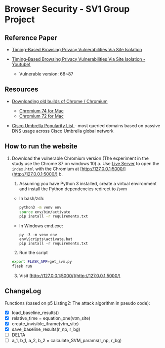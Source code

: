 # Browser Security - SV1 Group Project

## Reference Paper

- [Timing-Based Browsing Privacy Vulnerabilities Via Site Isolation](https://www.microsoft.com/en-us/research/uploads/prod/2021/10/SiteIsolationTimingChannel-cam-ready-2.pdf)

- [Timing-Based Browsing Privacy Vulnerabilities Via Site Isolation - Youtube)](https://youtu.be/e8VumSQUASI)
  - Vulnerable version: 68~87

## Resources

- [Downloading old builds of Chrome / Chromium](https://www.chromium.org/getting-involved/download-chromium/)

  - [Chromium 74 for Mac](https://commondatastorage.googleapis.com/chromium-browser-snapshots/index.html?prefix=Mac/638880/)
  - [Chromium 72 for Mac](https://commondatastorage.googleapis.com/chromium-browser-snapshots/index.html?prefix=Mac/612451/)

<!-- - [Alexa Top 1 Million Sites](https://gist.github.com/chilts/7229605) -->

- [Cisco Umbrella Popularity List ](https://s3-us-west-1.amazonaws.com/umbrella-static/index.html) - most queried domains based on passive DNS usage across Cisco Umbrella global network

## How to run the website

1. Download the vulnerable Chromium version (The experiment in the study use the Chrome 87 on windows 10)
   a. Use [Live Server](https://marketplace.visualstudio.com/items?itemName=ritwickdey.LiveServer) to open the `index.html` with the Chromium at [http://127.0.0.1:5000/](http://127.0.0.1:5000/)
   b.

   1. Assuming you have Python 3 installed, create a virtual environment and
      install the Python dependencies redirect to /svm

   - In bash/zsh:

     ```bash
     python3 -m venv env
     source env/bin/activate
     pip install -r requirements.txt
     ```

   - In Windows cmd.exe:

     ```
     py -3 -m venv env
     env\Scripts\activate.bat
     pip install -r requirements.txt
     ```

   2. Run the script

   ```bash
   export FLASK_APP=get_svm.py
   flask run
   ```

   3. Visit [http://127.0.0.1:5000/](http://127.0.0.1:5000/)

## ChangeLog

Functions (based on p5 Listing2: The attack algorithm in pseudo code):

- [x] load_baseline_results()
- [x] relative_time = equation_one(vtm_site)
- [x] create_invisible_iframe(vtm_site)
- [x] save_baseline_results(r_np, r_bg)
- [ ] DELTA
- [ ] a_1, b_1, a_2, b_2 = calculate_SVM_params(r_np, r_bg)
